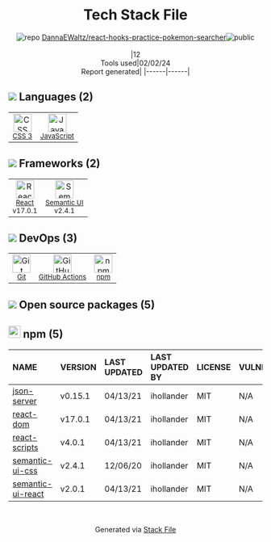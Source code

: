 <!--
&lt;--- Readme.md Snippet without images Start ---&gt;
## Tech Stack
DannaEWaltz/react-hooks-practice-pokemon-searcher is built on the following main stack:

- [React](https://reactjs.org/) – Javascript UI Libraries
- [Semantic UI](http://semantic-ui.com/) – Front-End Frameworks
- [JavaScript](https://developer.mozilla.org/en-US/docs/Web/JavaScript) – Languages
- [GitHub Actions](https://github.com/features/actions) – Continuous Integration

Full tech stack [here](/techstack.md)

&lt;--- Readme.md Snippet without images End ---&gt;

&lt;--- Readme.md Snippet with images Start ---&gt;
## Tech Stack
DannaEWaltz/react-hooks-practice-pokemon-searcher is built on the following main stack:

- <img width='25' height='25' src='https://img.stackshare.io/service/1020/OYIaJ1KK.png' alt='React'/> [React](https://reactjs.org/) – Javascript UI Libraries
- <img width='25' height='25' src='https://img.stackshare.io/service/1106/semantic-ui.png' alt='Semantic UI'/> [Semantic UI](http://semantic-ui.com/) – Front-End Frameworks
- <img width='25' height='25' src='https://img.stackshare.io/service/1209/javascript.jpeg' alt='JavaScript'/> [JavaScript](https://developer.mozilla.org/en-US/docs/Web/JavaScript) – Languages
- <img width='25' height='25' src='https://img.stackshare.io/service/11563/actions.png' alt='GitHub Actions'/> [GitHub Actions](https://github.com/features/actions) – Continuous Integration

Full tech stack [here](/techstack.md)

&lt;--- Readme.md Snippet with images End ---&gt;
-->
<div align="center">

# Tech Stack File
![](https://img.stackshare.io/repo.svg "repo") [DannaEWaltz/react-hooks-practice-pokemon-searcher](https://github.com/DannaEWaltz/react-hooks-practice-pokemon-searcher)![](https://img.stackshare.io/public_badge.svg "public")
<br/><br/>
|12<br/>Tools used|02/02/24 <br/>Report generated|
|------|------|
</div>

## <img src='https://img.stackshare.io/languages.svg'/> Languages (2)
<table><tr>
  <td align='center'>
  <img width='36' height='36' src='https://img.stackshare.io/service/6727/css.png' alt='CSS 3'>
  <br>
  <sub><a href="https://developer.mozilla.org/en-US/docs/Web/CSS/CSS3">CSS 3</a></sub>
  <br>
  <sub></sub>
</td>

<td align='center'>
  <img width='36' height='36' src='https://img.stackshare.io/service/1209/javascript.jpeg' alt='JavaScript'>
  <br>
  <sub><a href="https://developer.mozilla.org/en-US/docs/Web/JavaScript">JavaScript</a></sub>
  <br>
  <sub></sub>
</td>

</tr>
</table>

## <img src='https://img.stackshare.io/frameworks.svg'/> Frameworks (2)
<table><tr>
  <td align='center'>
  <img width='36' height='36' src='https://img.stackshare.io/service/1020/OYIaJ1KK.png' alt='React'>
  <br>
  <sub><a href="https://reactjs.org/">React</a></sub>
  <br>
  <sub>v17.0.1</sub>
</td>

<td align='center'>
  <img width='36' height='36' src='https://img.stackshare.io/service/1106/semantic-ui.png' alt='Semantic UI'>
  <br>
  <sub><a href="http://semantic-ui.com/">Semantic UI</a></sub>
  <br>
  <sub>v2.4.1</sub>
</td>

</tr>
</table>

## <img src='https://img.stackshare.io/devops.svg'/> DevOps (3)
<table><tr>
  <td align='center'>
  <img width='36' height='36' src='https://img.stackshare.io/service/1046/git.png' alt='Git'>
  <br>
  <sub><a href="http://git-scm.com/">Git</a></sub>
  <br>
  <sub></sub>
</td>

<td align='center'>
  <img width='36' height='36' src='https://img.stackshare.io/service/11563/actions.png' alt='GitHub Actions'>
  <br>
  <sub><a href="https://github.com/features/actions">GitHub Actions</a></sub>
  <br>
  <sub></sub>
</td>

<td align='center'>
  <img width='36' height='36' src='https://img.stackshare.io/service/1120/lejvzrnlpb308aftn31u.png' alt='npm'>
  <br>
  <sub><a href="https://www.npmjs.com/">npm</a></sub>
  <br>
  <sub></sub>
</td>

</tr>
</table>


## <img src='https://img.stackshare.io/group.svg' /> Open source packages (5)</h2>

## <img width='24' height='24' src='https://img.stackshare.io/service/1120/lejvzrnlpb308aftn31u.png'/> npm (5)

|NAME|VERSION|LAST UPDATED|LAST UPDATED BY|LICENSE|VULNERABILITIES|
|:------|:------|:------|:------|:------|:------|
|[json-server](https://www.npmjs.com/json-server)|v0.15.1|04/13/21|ihollander |MIT|N/A|
|[react-dom](https://www.npmjs.com/react-dom)|v17.0.1|04/13/21|ihollander |MIT|N/A|
|[react-scripts](https://www.npmjs.com/react-scripts)|v4.0.1|04/13/21|ihollander |MIT|N/A|
|[semantic-ui-css](https://www.npmjs.com/semantic-ui-css)|v2.4.1|12/06/20|ihollander |MIT|N/A|
|[semantic-ui-react](https://www.npmjs.com/semantic-ui-react)|v2.0.1|04/13/21|ihollander |MIT|N/A|

<br/>
<div align='center'>

Generated via [Stack File](https://github.com/marketplace/stack-file)
